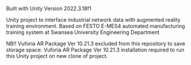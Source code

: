 Built with Unity Version 2022.3.18f1

Unity project to interface industrial network data with augmented reality training environment.
Based on FESTO E-MES4 automated manufacturing training system at Swansea University Engineering Department

NB!! Vuforia AR Package Ver 10.21.3 excluded from this repository to save storage space.
Vuforia AR Package Ver 10.21.3 installation required to run this Unity project on new clone of project.
